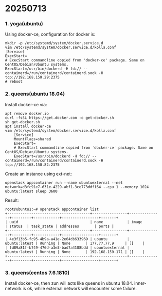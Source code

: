 # 20250713
### 1. yoga(ubuntu)
Using docker-ce, configuration for docker is:       

```
mkdir -p /etc/systemd/system/docker.service.d
vim /etc/systemd/system/docker.service.d/kolla.conf
[Service]
ExecStart=
# ExecStart commandline copied from 'docker-ce' package. Same on CentOS/Debian/Ubuntu systems.
ExecStart=/usr/bin/dockerd -H fd:// --containerd=/run/containerd/containerd.sock -H tcp://192.168.150.29:2375
# reboot
```
### 2. queens(ubuntu 18.04)
Install docker-ce via:     

```
apt remove docker.io
curl -fsSL https://get.docker.com -o get-docker.sh
sh get-docker.sh 
apt install docker-ce
vim /etc/systemd/system/docker.service.d/kolla.conf
    [Service]
    MountFlags=shared
    ExecStart=
    # ExecStart commandline copied from 'docker-ce' package. Same on CentOS/Debian/Ubuntu systems.
    ExecStart=/usr/bin/dockerd -H fd:// --containerd=/run/containerd/containerd.sock -H tcp://192.168.150.82:2375
```
Create an instance using ext-net:     

```
openstack appcontainer run --name ubuntuexternal --net network=d3fc91e7-631e-4229-abf1-3ce773ddf164 --cpu 1 --memory 1024 ubuntu:latest sleep 3600
```
Result:     

```
root@ubuntu1:~# openstack appcontainer list
+--------------------------------------+----------------+---------------+---------+------------+-----------------+-------+
| uuid                                 | name           | image         | status  | task_state | addresses       | ports |
+--------------------------------------+----------------+---------------+---------+------------+-----------------+-------+
| 4e3f13b5-fc95-4b9a-a41e-2e64db633969 | ubuntu         | ubuntu:latest | Running | None       | 177.77.77.9     | []    |
| fd89a81f-b749-476d-a3e3-bad7a4188bdd | ubuntuexternal | ubuntu:latest | Running | None       | 192.168.150.171 | []    |
+--------------------------------------+----------------+---------------+---------+------------+-----------------+-------+
```
### 3. queens(centos 7.6.1810)
Install docker-ce, then zun will acts like queens in ubuntu 18.04. inner-network is ok, while external network will encounter some failure.   
